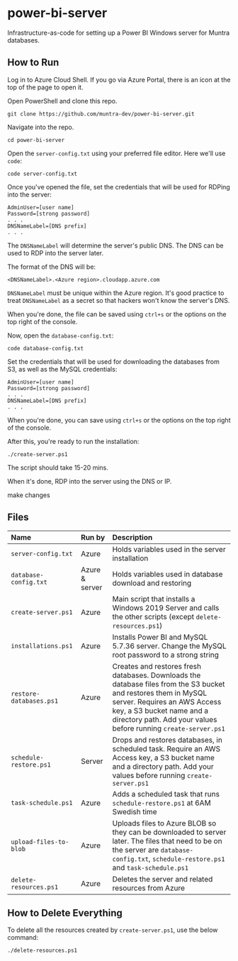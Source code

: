 # power-bi-server
Infrastructure-as-code for setting up a Power BI Windows server for Muntra databases.

## How to Run

Log in to Azure Cloud Shell. If you go via Azure Portal, there is an icon at the top of the page to open it.

Open PowerShell and clone this repo.

```
git clone https://github.com/muntra-dev/power-bi-server.git
```

Navigate into the repo.

```
cd power-bi-server
```

Open the `server-config.txt` using your preferred file editor. Here we'll use `code`:
```
code server-config.txt
```

Once you've opened the file, set the credentials that will be used for RDPing into the server:

```
AdminUser=[user name]
Password=[strong password]
. . .
DNSNameLabel=[DNS prefix]
. . .
```

The `DNSNameLabel` will determine the server's public DNS. The DNS can be used to RDP into the server later.

The format of the DNS will be:
```
<DNSNameLabel>.<Azure region>.cloudapp.azure.com
```

`DNSNameLabel` must be unique within the Azure region. It's good practice to treat `DNSNameLabel` as a secret so that hackers won't know the server's DNS.

When you're done, the file can be saved using `ctrl+s` or the options on the top right of the console.


Now, open the `database-config.txt`:
```
code database-config.txt
```

Set the credentials that will be used for downloading the databases from S3, as well as the MySQL credentials:

```
AdminUser=[user name]
Password=[strong password]
. . .
DNSNameLabel=[DNS prefix]
. . .
```

When you're done, you can save using `ctrl+s` or the options on the top right of the console.


After this, you're ready to run the installation:

```
./create-server.ps1
```

The script should take 15-20 mins.

When it's done, RDP into the server using the DNS or IP.

make changes


## Files
| Name | Run by | Description |
| :--- | :---- | :---------- |
| `server-config.txt` | Azure | Holds variables used in the server installation |
| `database-config.txt` | Azure & server | Holds variables used in database download and restoring |
| `create-server.ps1` | Azure | Main script that installs a Windows 2019 Server and calls the other scripts (except `delete-resources.ps1`) |
| `installations.ps1` | Azure | Installs Power BI and MySQL 5.7.36 server. Change the MySQL root password to a strong string |
| `restore-databases.ps1` | Azure | Creates and restores fresh databases. Downloads the database files from the S3 bucket and restores them in MySQL server. Requires an AWS Access key, a S3 bucket name and a directory path. Add your values before running `create-server.ps1` |
| `schedule-restore.ps1` | Server | Drops and restores databases, in scheduled task. Require an AWS Access key, a S3 bucket name and a directory path. Add your values before running `create-server.ps1` |
| `task-schedule.ps1` | Azure | Adds a scheduled task that runs `schedule-restore.ps1` at 6AM Swedish time |
| `upload-files-to-blob` | Azure | Uploads files to Azure BLOB so they can be downloaded to server later. The files that need to be on the server are `database-config.txt`, `schedule-restore.ps1` and `task-schedule.ps1` |
| `delete-resources.ps1` | Azure | Deletes the server and related resources from Azure |

## How to Delete Everything
To delete all the resources created by `create-server.ps1`, use the below command:

```
./delete-resources.ps1
```
